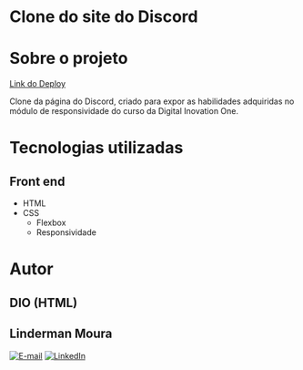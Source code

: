 # Clone do site do Discord

# Sobre o projeto

[Link do Deploy](https://lindermanbr.github.io/DIO-CSS-Formation-Challange-Discord-Clone/)

Clone da página do Discord, criado para expor as habilidades adquiridas no módulo de responsividade do curso da Digital Inovation One.

# Tecnologias utilizadas

## Front end

- HTML
- CSS
  - Flexbox
  - Responsividade

# Autor

## DIO (HTML)

## Linderman Moura

[![E-mail](https://img.shields.io/badge/-Email-000?style=for-the-badge&logo=microsoft-outlook&logoColor=E94D5F)](mailto:linderman.moura@outlook.com)
[![LinkedIn](https://img.shields.io/badge/-LinkedIn-000?style=for-the-badge&logo=linkedin&logoColor=30A3DC)](https://www.linkedin.com/in/linderman-moura/)
